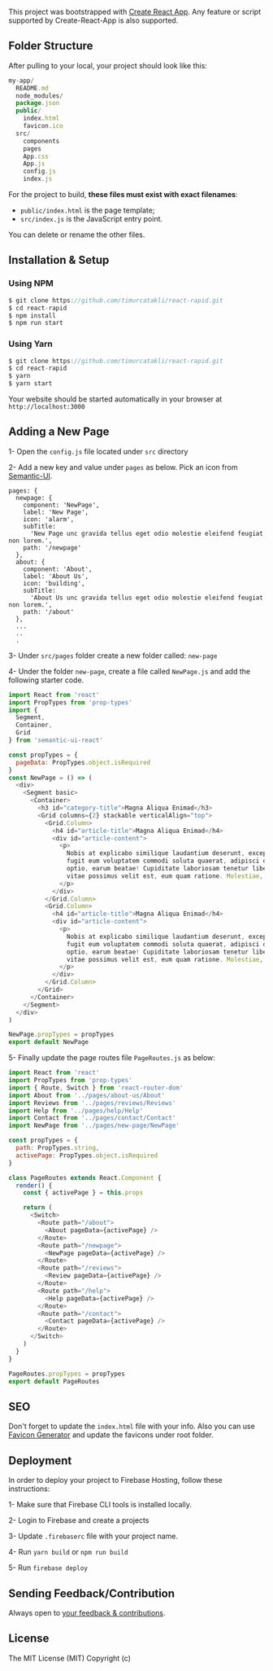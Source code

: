 This project was bootstrapped with [Create React App](https://github.com/facebookincubator/create-react-app). Any feature or script supported by Create-React-App is also supported.

## Folder Structure

After pulling to your local, your project should look like this:

```js
my-app/
  README.md
  node_modules/
  package.json
  public/
    index.html
    favicon.ico
  src/
    components
    pages
    App.css
    App.js
    config.js
    index.js
```

For the project to build, **these files must exist with exact filenames**:

* `public/index.html` is the page template;
* `src/index.js` is the JavaScript entry point.

You can delete or rename the other files.

## Installation & Setup

### Using NPM
```js
$ git clone https://github.com/timurcatakli/react-rapid.git
$ cd react-rapid
$ npm install
$ npm run start
```

### Using Yarn
```js
$ git clone https://github.com/timurcatakli/react-rapid.git
$ cd react-rapid
$ yarn
$ yarn start
```
Your website should be started automatically in your browser at `http://localhost:3000`

## Adding a New Page
1- Open the `config.js` file located under `src` directory

2- Add a new key and value under `pages` as below. Pick an icon from [Semantic-UI](https://react.semantic-ui.com/elements/icon).

```
pages: {
  newpage: {
    component: 'NewPage',
    label: 'New Page',
    icon: 'alarm',
    subTitle:
      'New Page unc gravida tellus eget odio molestie eleifend feugiat non lorem.',
    path: '/newpage'
  },
  about: {
    component: 'About',
    label: 'About Us',
    icon: 'building',
    subTitle:
      'About Us unc gravida tellus eget odio molestie eleifend feugiat non lorem.',
    path: '/about'
  },
  ...
  ..
  .
```
3- Under `src/pages` folder create a new folder called: `new-page`

4- Under the folder `new-page`, create a file called `NewPage.js` and add the following starter code.

```js
import React from 'react'
import PropTypes from 'prop-types'
import {
  Segment,
  Container,
  Grid
} from 'semantic-ui-react'

const propTypes = {
  pageData: PropTypes.object.isRequired
}
const NewPage = () => (
  <div>
    <Segment basic>
      <Container>
        <h3 id="category-title">Magna Aliqua Enimad</h3>
        <Grid columns={2} stackable verticalAlign="top">
          <Grid.Column>
            <h4 id="article-title">Magna Aliqua Enimad</h4>
            <div id="article-content">
              <p>
                Nobis at explicabo similique laudantium deserunt, excepturi
                fugit eum voluptatem commodi soluta quaerat, adipisci ducimus
                optio, earum beatae! Cupiditate laboriosam tenetur libero at
                vitae possimus velit est, eum quam ratione. Molestiae, veniam.
              </p>
            </div>
          </Grid.Column>
          <Grid.Column>
            <h4 id="article-title">Magna Aliqua Enimad</h4>
            <div id="article-content">
              <p>
                Nobis at explicabo similique laudantium deserunt, excepturi
                fugit eum voluptatem commodi soluta quaerat, adipisci ducimus
                optio, earum beatae! Cupiditate laboriosam tenetur libero at
                vitae possimus velit est, eum quam ratione. Molestiae, veniam.
              </p>
            </div>
          </Grid.Column>
        </Grid>
      </Container>
    </Segment>
  </div>
)

NewPage.propTypes = propTypes
export default NewPage

```
5- Finally update the page routes file `PageRoutes.js` as below:

```js
import React from 'react'
import PropTypes from 'prop-types'
import { Route, Switch } from 'react-router-dom'
import About from '../pages/about-us/About'
import Reviews from '../pages/reviews/Reviews'
import Help from '../pages/help/Help'
import Contact from '../pages/contact/Contact'
import NewPage from '../pages/new-page/NewPage'

const propTypes = {
  path: PropTypes.string,
  activePage: PropTypes.object.isRequired
}

class PageRoutes extends React.Component {
  render() {
    const { activePage } = this.props

    return (
      <Switch>
        <Route path="/about">
          <About pageData={activePage} />
        </Route>
        <Route path="/newpage">
          <NewPage pageData={activePage} />
        </Route>
        <Route path="/reviews">
          <Review pageData={activePage} />
        </Route>
        <Route path="/help">
          <Help pageData={activePage} />
        </Route>
        <Route path="/contact">
          <Contact pageData={activePage} />
        </Route>
      </Switch>
    )
  }
}

PageRoutes.propTypes = propTypes
export default PageRoutes
```

## SEO
Don't forget to update the `index.html` file with your info. Also you can use [Favicon Generator](https://realfavicongenerator.net) and update the favicons under root folder.

## Deployment
In order to deploy your project to Firebase Hosting, follow these instructions:

1- Make sure that Firebase CLI tools is installed locally.

2- Login to Firebase and create a projects

3- Update `.firebaserc` file with your project name.

4- Run `yarn build` or `npm run build`

5- Run `firebase deploy`

## Sending Feedback/Contribution

Always open to [your feedback & contributions](https://github.com/timurcatakli/react-rapid/issues).

## License

The MIT License (MIT) Copyright (c)
